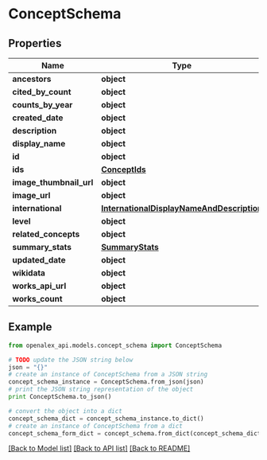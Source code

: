 # ConceptSchema


## Properties

Name | Type | Description | Notes
------------ | ------------- | ------------- | -------------
**ancestors** | **object** |  | [optional] 
**cited_by_count** | **object** |  | [optional] 
**counts_by_year** | **object** |  | [optional] 
**created_date** | **object** |  | [optional] 
**description** | **object** |  | [optional] 
**display_name** | **object** |  | 
**id** | **object** |  | 
**ids** | [**ConceptIds**](ConceptIds.md) |  | [optional] 
**image_thumbnail_url** | **object** |  | [optional] 
**image_url** | **object** |  | [optional] 
**international** | [**InternationalDisplayNameAndDescription**](InternationalDisplayNameAndDescription.md) |  | [optional] 
**level** | **object** |  | [optional] 
**related_concepts** | **object** |  | [optional] 
**summary_stats** | [**SummaryStats**](SummaryStats.md) |  | [optional] 
**updated_date** | **object** |  | [optional] 
**wikidata** | **object** |  | [optional] 
**works_api_url** | **object** |  | [optional] 
**works_count** | **object** |  | [optional] 

## Example

```python
from openalex_api.models.concept_schema import ConceptSchema

# TODO update the JSON string below
json = "{}"
# create an instance of ConceptSchema from a JSON string
concept_schema_instance = ConceptSchema.from_json(json)
# print the JSON string representation of the object
print ConceptSchema.to_json()

# convert the object into a dict
concept_schema_dict = concept_schema_instance.to_dict()
# create an instance of ConceptSchema from a dict
concept_schema_form_dict = concept_schema.from_dict(concept_schema_dict)
```
[[Back to Model list]](../README.md#documentation-for-models) [[Back to API list]](../README.md#documentation-for-api-endpoints) [[Back to README]](../README.md)


